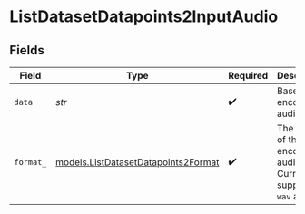 # ListDatasetDatapoints2InputAudio


## Fields

| Field                                                                            | Type                                                                             | Required                                                                         | Description                                                                      |
| -------------------------------------------------------------------------------- | -------------------------------------------------------------------------------- | -------------------------------------------------------------------------------- | -------------------------------------------------------------------------------- |
| `data`                                                                           | *str*                                                                            | :heavy_check_mark:                                                               | Base64 encoded audio data.                                                       |
| `format_`                                                                        | [models.ListDatasetDatapoints2Format](../models/listdatasetdatapoints2format.md) | :heavy_check_mark:                                                               | The format of the encoded audio data. Currently supports `wav` and `mp3`.        |